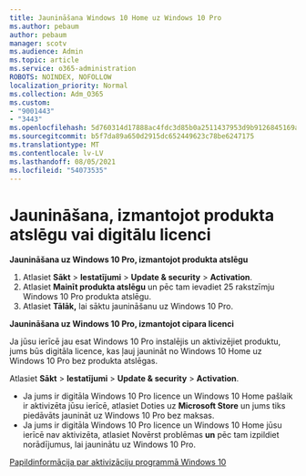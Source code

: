 ```yaml
---
title: Jaunināšana Windows 10 Home uz Windows 10 Pro
ms.author: pebaum
author: pebaum
manager: scotv
ms.audience: Admin
ms.topic: article
ms.service: o365-administration
ROBOTS: NOINDEX, NOFOLLOW
localization_priority: Normal
ms.collection: Adm_O365
ms.custom:
- "9001443"
- "3443"
ms.openlocfilehash: 5d760314d17888ac4fdc3d85b0a2511437953d9b9126845169acd3fe486e55b6
ms.sourcegitcommit: b5f7da89a650d2915dc652449623c78be6247175
ms.translationtype: MT
ms.contentlocale: lv-LV
ms.lasthandoff: 08/05/2021
ms.locfileid: "54073535"
---
```

# <a name="upgrade-using-either-a-product-key-or-a-digital-license"></a>Jaunināšana, izmantojot produkta atslēgu vai digitālu licenci

**Jaunināšana uz Windows 10 Pro, izmantojot produkta atslēgu**

1. Atlasiet **Sākt**  >  **Iestatījumi**  >  **Update & security**  >  **Activation**.
2. Atlasiet **Mainīt produkta atslēgu** un pēc tam ievadiet 25 rakstzīmju Windows 10 Pro produkta atslēgu.
3. Atlasiet **Tālāk,** lai sāktu jaunināšanu uz Windows 10 Pro.

**Jaunināšana uz Windows 10 Pro, izmantojot cipara licenci**

Ja jūsu ierīcē jau esat Windows 10 Pro instalējis un aktivizējiet produktu, jums būs digitāla licence, kas ļauj jaunināt no Windows 10 Home uz Windows 10 Pro bez produkta atslēgas.

Atlasiet **Sākt**  >  **Iestatījumi**  >  **Update & security**  >  **Activation**.

- Ja jums ir digitāla Windows 10 Pro licence un Windows 10 Home pašlaik ir aktivizēta jūsu ierīcē, atlasiet Doties uz **Microsoft Store** un jums tiks piedāvāts jaunināt uz Windows 10 Pro bez maksas.
- Ja jums ir digitāla Windows 10 Pro licence un Windows 10 Home jūsu ierīcē nav aktivizēta, atlasiet Novērst problēmas **un** pēc tam izpildiet norādījumus, lai jauninātu uz Windows 10 Pro.

[Papildinformācija par aktivizāciju programmā Windows 10](https://support.microsoft.com/help/12440)